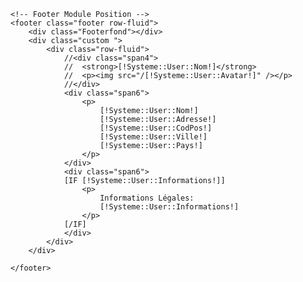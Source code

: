	<!-- Footer Module Position -->
	<footer class="footer row-fluid">
		<div class="Footerfond"></div>
		<div class="custom ">
			<div class="row-fluid">
				//<div class="span4">
				//	<strong>[!Systeme::User::Nom!]</strong>
				//	<p><img src="/[!Systeme::User::Avatar!]" /></p>
				//</div>
				<div class="span6">
					<p>
						[!Systeme::User::Nom!]
						[!Systeme::User::Adresse!]
						[!Systeme::User::CodPos!]
						[!Systeme::User::Ville!]
						[!Systeme::User::Pays!]
					</p>
				</div>
				<div class="span6">
				[IF [!Systeme::User::Informations!]]
					<p>
						Informations Légales:
						[!Systeme::User::Informations!]
					</p>
				[/IF]
				</div>
			</div>
		</div>

	</footer>
